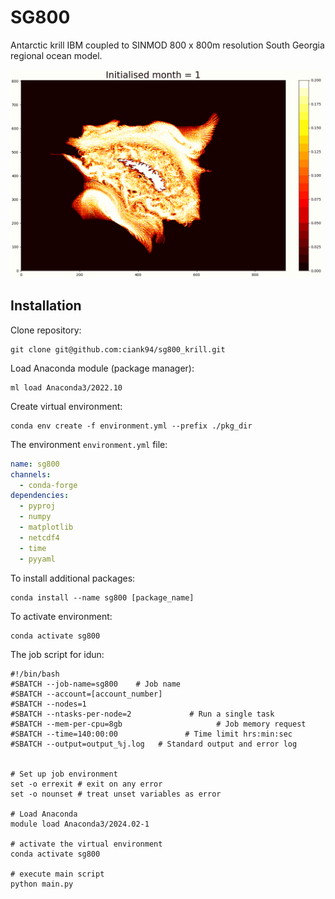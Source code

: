 # SG800
Antarctic krill IBM coupled to SINMOD 800 x 800m resolution South Georgia regional ocean model. 

<img src="ani_examp.gif" width="500" />

## Installation
Clone repository:
```
git clone git@github.com:ciank94/sg800_krill.git
```
Load Anaconda module (package manager):
```shell
ml load Anaconda3/2022.10
```
Create virtual environment:
```shell
conda env create -f environment.yml --prefix ./pkg_dir
```
The environment `environment.yml` file:
```yml
name: sg800
channels:
  - conda-forge
dependencies:
  - pyproj
  - numpy
  - matplotlib
  - netcdf4
  - time
  - pyyaml
```
To install additional packages:
```shell
conda install --name sg800 [package_name]
```
To activate environment:
```shell
conda activate sg800
```

The job script for idun:
```shell
#!/bin/bash
#SBATCH --job-name=sg800    # Job name
#SBATCH --account=[account_number]
#SBATCH --nodes=1
#SBATCH --ntasks-per-node=2             # Run a single task
#SBATCH --mem-per-cpu=8gb                     # Job memory request
#SBATCH --time=140:00:00               # Time limit hrs:min:sec
#SBATCH --output=output_%j.log   # Standard output and error log


# Set up job environment
set -o errexit # exit on any error
set -o nounset # treat unset variables as error

# Load Anaconda
module load Anaconda3/2024.02-1

# activate the virtual environment
conda activate sg800

# execute main script
python main.py
```


